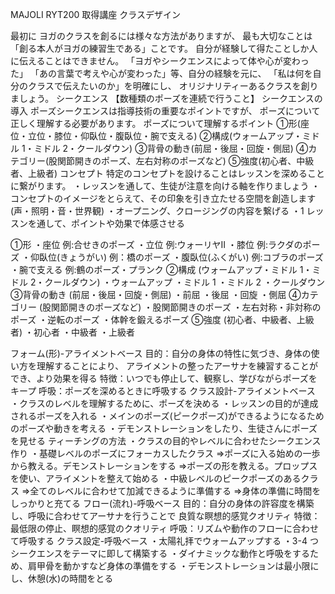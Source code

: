 MAJOLI RYT200 取得講座
クラスデザイン

最初に
ヨガのクラスを創るには様々な方法がありますが、
最も大切なことは「創る本人がヨガの練習生である」ことです。
自分が経験して得たことしか人に伝えることはできません。
「ヨガやシークエンスによって体や心が変わった」
「あの言葉で考えや心が変わった」等、自分の経験を元に、
「私は何を自分のクラスで伝えたいのか」を明確にし、
オリジナリティーあるクラスを創りましょう。
シークエンス 【数種類のポーズを連続で行うこと】
シークエンスの導入
ポーズシークエンスは指導技術の重要なポイントですが、
ポーズについて正しく理解する必要があります。
ポーズについて理解するポイント
①形(座位・立位・膝位・仰臥位・腹臥位・腕で支える)
②構成(ウォームアップ・ミドル 1・ミドル 2・クールダウン)
③背骨の動き(前屈・後屈・回旋・側屈)
④カテゴリー(股関節開きのポーズ、左右対称のポーズなど)
➄強度(初心者、中級者、上級者)
コンセプト
特定のコンセプトを設けることはレッスンを深めることに繋がります。
・レッスンを通して、生徒が注意を向ける軸を作りましょう
・コンセプトのイメージをとらえて、その印象を引き立たせる空間を創造します
(声・照明・音・世界観)
・オープニング、クロージングの内容を繋げる
・1 レッスンを通して、ポイントや効果で体感させる

①形
・座位 例:合せきのポーズ
・立位 例:ウォーリヤⅡ
・膝位 例:ラクダのポーズ
・仰臥位(きょうがい) 例：橋のポーズ
・腹臥位(ふくがい) 例:コブラのポーズ
・腕で支える 例:鶴のポーズ・プランク
②構成 (ウォームアップ・ミドル 1・ミドル 2・クールダウン)
・ウォームアップ
・ミドル 1
・ミドル 2
・クールダウン
③背骨の動き (前屈・後屈・回旋・側屈)
・前屈
・後屈
・回旋
・側屈
④カテゴリー (股関節開きのポーズなど)
・股関節開きのポーズ
・左右対称・非対称のポーズ
・逆転のポーズ
・体幹を鍛えるポーズ
➄強度 (初心者、中級者、上級者)
・初心者
・中級者
・上級者

フォーム(形)-アライメントベース
目的：自分の身体の特性に気づき、身体の使い方を理解することにより、
アライメントの整ったアーサナを練習することができ、より効果を得る
特徴：いつでも停止して、観察し、学びながらポーズをキープ
呼吸：ポーズを深めるときに呼吸する
クラス設計-アライメントベース
・クラスのレベルを理解するために、ポーズを決める
・レッスンの目的が達成されるポーズを入れる
・メインのポーズ(ピークポーズ)ができるようになるためのポーズや動きを考える
・デモンストレーションをしたり、生徒さんにポーズを見せる
ティーチングの方法
・クラスの目的やレベルに合わせたシークエンス作り
・基礎レベルのポーズにフォーカスしたクラス
⇒ポーズに入る始めの一歩から教える。デモンストレーションをする
⇒ポーズの形を教える。プロップスを使い、アライメントを整えて始める
・中級レベルのピークポーズのあるクラス
⇒全てのレベルに合わせて加減できるように準備する
⇒身体の準備に時間をしっかりと充てる
フロー(流れ)-呼吸ベース
目的：自分の身体の許容度を構築し、呼吸に合わせてアーサナを行うことで
良質な瞑想的感覚クオリティ
特徴：最低限の停止、瞑想的感覚のクオリティ
呼吸：リズムや動作のフローに合わせて呼吸する
クラス設定-呼吸ベース
・太陽礼拝でウォームアップする
・3-4 つシークエンスをテーマに即して構築する
・ダイナミックな動作と呼吸をするため、肩甲骨を動かすなど身体の準備をする
・デモンストレーションは最小限にし、休憩(水)の時間をとる
